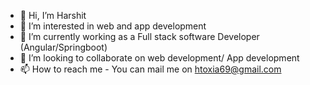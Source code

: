 - 👋 Hi, I’m Harshit
- 👀 I’m interested in web and app development
- 🌱 I’m currently working as a Full stack software Developer (Angular/Springboot)
- 💞️ I’m looking to collaborate on web development/ App development
- 📫 How to reach me - You can mail me on htoxia69@gmail.com

<!---
harshittoxia/harshittoxia is a ✨ special ✨ repository because its `README.md` (this file) appears on your GitHub profile.
You can click the Preview link to take a look at your changes.
--->
